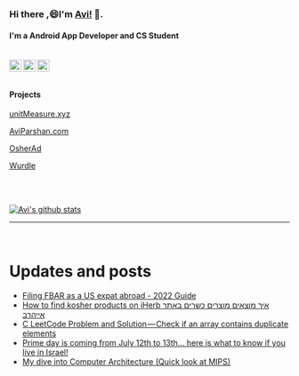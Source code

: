 
<!--
**avipars/avipars** is a ✨ _special_ ✨ repository because its `README.md` (this file) appears on your GitHub profile.

Here are some ideas to get you started:

- 🔭 I’m currently working on ...
- 🌱 I’m currently learning ...
- 👯 I’m looking to collaborate on ...
- 🤔 I’m looking for help with ...
- 💬 Ask me about ...
- 📫 How to reach me: ...
- 😄 Pronouns: ...
- ⚡ Fun fact: ...
-->

### Hi there ,😄I'm [Avi!](https://www.aviparshan.com/?utm_source=ghb) 👋.  
#### I'm a Android App Developer and CS Student

<br/>
<a href="https://twitter.com/aviinfinity">
  <img align="left" alt="Twitter" width="22px" src="https://cdn.jsdelivr.net/npm/simple-icons@v3/icons/twitter.svg" />
</a>
<a href="https://www.linkedin.com/in/aviparshan/">
  <img align="left" alt="Linkedin" width="22px" src="https://cdn.jsdelivr.net/npm/simple-icons@v3/icons/linkedin.svg" />
</a>
<a href="https://www.instagram.com/aviparshan/">
  <img align="left" alt="Instagram" width="22px" src="https://cdn.jsdelivr.net/npm/simple-icons@v3/icons/instagram.svg" />
</a>

<br />

<br />



#### Projects

[unitMeasure.xyz](https://www.unitmeasure.xyz/?utm_source=ghb)


[AviParshan.com](https://www.aviparshan.com/?utm_source=ghb)

[OsherAd](https://aviparshan.com/OsherAd/?utm_source=ghb)

[Wurdle](https://avipars.github.io/WordleOSS/?utm_source=ghb)

<br /> 


<br />

[![Avi's github stats](https://github-readme-stats.vercel.app/api?username=avipars)](https://github.com/anuraghazra/github-readme-stats)


*************

<br />

# Updates and posts
<!-- BLOG-POST-LIST:START -->
- [Filing FBAR as a US expat abroad - 2022 Guide](http://sales.aviparshan.com/2022/06/filing-fbar-as-us-expat-abroad-2022.html)
- [How to find kosher products on iHerb  איך מוצאים מוצרים כשרים באתר אייהרב](http://sales.aviparshan.com/2022/06/how-to-find-kosher-products-on-iherb.html)
- [C LeetCode Problem and Solution — Check if an array contains duplicate elements](https://aviparshan.medium.com/c-leetcode-problem-and-solution-check-if-an-array-contains-duplicate-elements-d7b4936c3130?source=rss-aa2514e75b06------2)
- [Prime day is coming from July 12th to 13th... here is what to know if you live in Israel!](http://sales.aviparshan.com/2022/06/prime-day-is-coming-from-july-12th-to.html)
- [My dive into Computer Architecture &lpar;Quick look at MIPS&rpar;](https://medium.com/avi-parshan-studios/my-dive-into-computer-architecture-quick-look-at-mips-80850dddd1a9?source=rss-aa2514e75b06------2)
<!-- BLOG-POST-LIST:END -->


